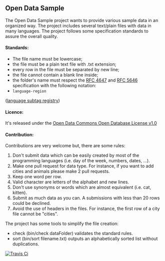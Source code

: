 ## Open Data Sample

The Open Data Sample project wants to provide various sample data in an organized way.
The project includes several text/plain files with data in many languages.
The project follows some specification standards to assure the overall quality.

#### Standards:
 - The file name must be lowercase;
 - the file must be a plain text file with .txt extension;
 - every row in the file must be separated by new line;
 - the file cannot contain a blank line inside;
 - the folder's name must respect the [RFC 4647](http://www.rfc-editor.org/rfc/rfc4647.txt) and [RFC 5646](http://www.rfc-editor.org/rfc/rfc5646.txt) specification with the following notation: 
  - `language-region` 
   
 ([language subtag registry](http://www.iana.org/assignments/language-subtag-registry/language-subtag-registry))

#### Licence:
It's released under the [Open Data Commons Open Database License v1.0](http://opendatacommons.org/licenses/odbl/1.0/)
#### Contribution:
Contributions are very welcome but, there are some rules:

1. Don't submit data which can be easily created by most of the programming languages (i.e. day of the week, numbers, dates, ...).
2. Make one pull request for data type. For instance, if you want to add cities and animals please make 2 pull requests.
3. Keep one word per row.
4. Valid character are letters of the alphabet and new lines. 
5. Don't use synonyms or words which are almost equivalent (i.e. cat, kitten).
6. Submit as much data as you can. A submissions with less than 20 rows could be declined. 
7. Avoid the use of headers in the files. For instance, the first row of a city file cannot be "cities".

The project has some tools to simplify the file creation:
 - check (bin/check dataFolder) validates the standard rules.
 - sort (bin/sort filename.txt) outputs an alphabetically sorted list without duplications.

[![Travis Ci](https://travis-ci.org/niklongstone/open-data-sample.svg?branch=master)](https://travis-ci.org/niklongstone/open-data-sample) 
